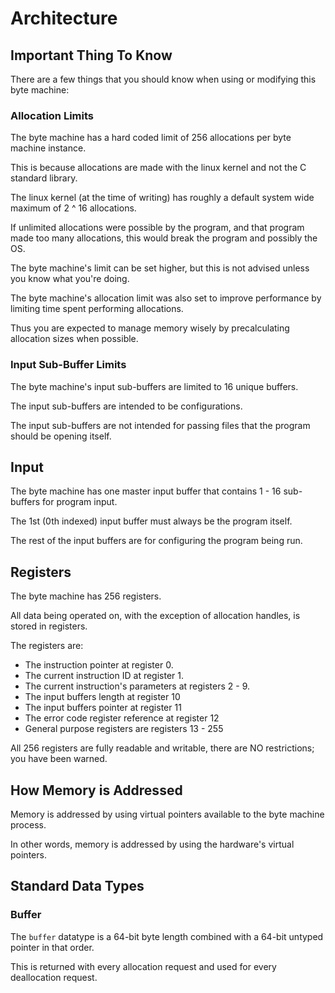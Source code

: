 # Architecture

## Important Thing To Know

There are a few things that you should know when using or modifying this byte machine:

### Allocation Limits

The byte machine has a hard coded limit of 256 allocations per byte machine instance.

This is because allocations are made with the linux kernel and not the C standard library.

The linux kernel (at the time of writing) has roughly a default system wide maximum of 2 ^ 16 allocations.

If unlimited allocations were possible by the program, and that program made too many allocations, this would break the program and possibly the OS.

The byte machine's limit can be set higher, but this is not advised unless you know what you're doing.

The byte machine's allocation limit was also set to improve performance by limiting time spent performing allocations.

Thus you are expected to manage memory wisely by precalculating allocation sizes when possible.

### Input Sub-Buffer Limits

The byte machine's input sub-buffers are limited to 16 unique buffers.

The input sub-buffers are intended to be configurations.

The input sub-buffers are not intended for passing files that the program should be opening itself.

## Input

The byte machine has one master input buffer that contains 1 - 16 sub-buffers for program input.

The 1st (0th indexed) input buffer must always be the program itself.

The rest of the input buffers are for configuring the program being run.

## Registers

The byte machine has 256 registers.

All data being operated on, with the exception of allocation handles, is stored in registers.

The registers are:

- The instruction pointer at register 0.
- The current instruction ID at register 1.
- The current instruction's parameters at registers 2 - 9.
- The input buffers length at register 10
- The input buffers pointer at register 11
- The error code register reference at register 12
- General purpose registers are registers 13 - 255

All 256 registers are fully readable and writable, there are NO restrictions; you have been warned.

## How Memory is Addressed

Memory is addressed by using virtual pointers available to the byte machine process.

In other words, memory is addressed by using the hardware's virtual pointers.

## Standard Data Types

### Buffer

The `buffer` datatype is a 64-bit byte length combined with a 64-bit untyped pointer in that order.

This is returned with every allocation request and used for every deallocation request.
